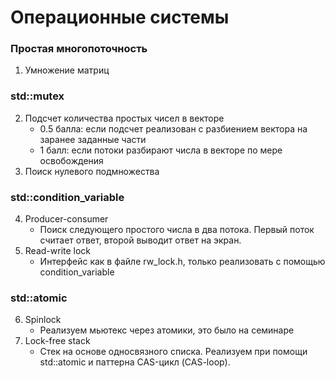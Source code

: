 # Операционные системы
### Простая многопоточность
1. Умножение матриц
### std::mutex
2. Подсчет количества простых чисел в векторе
    - 0.5 балла: если подсчет реализован с разбиением вектора на заранее заданные части 
    - 1 балл: если потоки разбирают числа в векторе по мере освобождения
3. Поиск нулевого подмножества
### std::condition_variable
4. Producer-consumer
    - Поиск следующего простого числа в два потока. Первый поток считает ответ, второй выводит ответ на экран.
5. Read-write lock
    - Интерфейс как в файле rw_lock.h, только реализовать с помощью condition_variable
### std::atomic
6. Spinlock
    - Реализуем мьютекс через атомики, это было на семинаре
7. Lock-free stack
    - Стек на основе односвязного списка. Реализуем при помощи std::atomic и паттерна CAS-цикл (CAS-loop).
